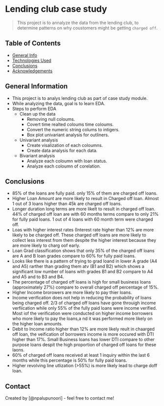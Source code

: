 # Lending club case study
> This project is to annalyze the data from the lending club, to determine patterns on why coustomers might be getting `charged off`. 


## Table of Contents
* [General Info](#general-information)
* [Technologies Used](#technologies-used)
* [Conclusions](#conclusions)
* [Acknowledgements](#acknowledgements)


## General Information
- This project is to analys lending club as part of case study module.
- While analyzing the data, goal is to learn EDA.
- Steps to perform EDA
    * Clean up the data
        - Removing null coloums.
        - Covert time realted coloums time coloums.
        - Convert the numeric string colums to intigers.
        - Box plot univariant analysis for outliners.
    * Univariant analysis
        - Create visalization of each coloumns.
        - Create data analysis for each data.
    * Bivariant analysis
        - Analyze each coloumn with loan status.
        - Analyze each coloumn of corelation.


<!-- You don't have to answer all the questions - just the ones relevant to your project. -->

## Conclusions
- 85% of the loans are fully paid. only 15% of them are charged off loans.
- Higher Loan Amount are more likely to result in Charged off loan. Almost 1 out of 3 loans higher than 45k are charged off loans.
- Longer duration long terms are more likelt to result in charged off loan. 44% of charged off loan are with 60 months terms compare to only 21% for fully paid loans. 1 out of 4 loans with 60 month term were charged off.
- Loas with higher interest rates (Interest rate higher than 12% are more likely to be charged off. These charged off loans are more likely to collect less interest from them despite the higher interest because they are more likely to charg oof early.
- Loan Grad classification shows that only 35% of the charged off loans are A and B loan grades compare to 60% for fully paid loans.
- Looks like there is a pattern of trying to grad loand in lower A grade (A4 and A5) rarther than grading them atv (B1 and B2) which shows a significant low number of loans with grades B1 and B2 compare to A4 and A5 and to B3 and B4.
- The percentage of charged off loans is high for small business loans (approximately 27%) compare to overall charged off percentage of 15%.
- Higher Income brorowers are more likely to pay thier loans.
- Income verification does not help in reducing the probability of loans being charged off. 2/3 of charged off loans have gone throuigh income verfiication while only 55% of the fully paid loans were income verified. Most iof the verification were conducted on higher income borrowers who more likely to pay the loans,a nd it was performed more likely on the higher loan amounts.
- Debit to Income ratio higher than 12% are more likely reult in chaarged off loan, the veification of borrowers income is more occured with DTI higher than 17%. Small Business loans has lower DTI compare to other purpose loans despit the high proportion of charged off loans for these laons.
- 60% of charged off loans received at least 1 inquiry within the last 6 months while this percentage is 50% for fully paid loans.
- Higher revolving line utlization (>55%) is more likely lead to charge doff loan.

<!-- You don't have to answer all the questions - just the ones relevant to your project. -->


## Contact
Created by [@npalupunoori] - feel free to contact me!


<!-- Optional -->
